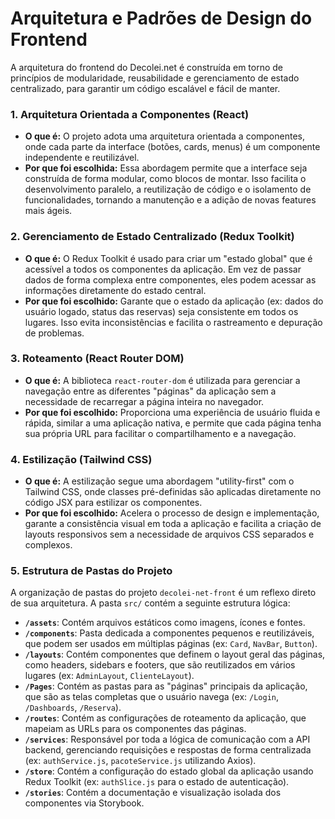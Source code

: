 # Arquitetura e Padrões de Design do Frontend

A arquitetura do frontend do Decolei.net é construída em torno de princípios de modularidade, reusabilidade e gerenciamento de estado centralizado, para garantir um código escalável e fácil de manter.

### 1. Arquitetura Orientada a Componentes (React)

* **O que é:** O projeto adota uma arquitetura orientada a componentes, onde cada parte da interface (botões, cards, menus) é um componente independente e reutilizável.
* **Por que foi escolhida:** Essa abordagem permite que a interface seja construída de forma modular, como blocos de montar. Isso facilita o desenvolvimento paralelo, a reutilização de código e o isolamento de funcionalidades, tornando a manutenção e a adição de novas features mais ágeis.

### 2. Gerenciamento de Estado Centralizado (Redux Toolkit)

* **O que é:** O Redux Toolkit é usado para criar um "estado global" que é acessível a todos os componentes da aplicação. Em vez de passar dados de forma complexa entre componentes, eles podem acessar as informações diretamente do estado central.
* **Por que foi escolhido:** Garante que o estado da aplicação (ex: dados do usuário logado, status das reservas) seja consistente em todos os lugares. Isso evita inconsistências e facilita o rastreamento e depuração de problemas.

### 3. Roteamento (React Router DOM)

* **O que é:** A biblioteca `react-router-dom` é utilizada para gerenciar a navegação entre as diferentes "páginas" da aplicação sem a necessidade de recarregar a página inteira no navegador.
* **Por que foi escolhido:** Proporciona uma experiência de usuário fluida e rápida, similar a uma aplicação nativa, e permite que cada página tenha sua própria URL para facilitar o compartilhamento e a navegação.

### 4. Estilização (Tailwind CSS)

* **O que é:** A estilização segue uma abordagem "utility-first" com o Tailwind CSS, onde classes pré-definidas são aplicadas diretamente no código JSX para estilizar os componentes.
* **Por que foi escolhido:** Acelera o processo de design e implementação, garante a consistência visual em toda a aplicação e facilita a criação de layouts responsivos sem a necessidade de arquivos CSS separados e complexos.

### 5. Estrutura de Pastas do Projeto

A organização de pastas do projeto `decolei-net-front` é um reflexo direto de sua arquitetura. A pasta `src/` contém a seguinte estrutura lógica:

* **`/assets`**: Contém arquivos estáticos como imagens, ícones e fontes.
* **`/components`**: Pasta dedicada a componentes pequenos e reutilizáveis, que podem ser usados em múltiplas páginas (ex: `Card`, `NavBar`, `Button`).
* **`/layouts`**: Contém componentes que definem o layout geral das páginas, como headers, sidebars e footers, que são reutilizados em vários lugares (ex: `AdminLayout`, `ClienteLayout`).
* **`/Pages`**: Contém as pastas para as "páginas" principais da aplicação, que são as telas completas que o usuário navega (ex: `/Login`, `/Dashboards`, `/Reserva`).
* **`/routes`**: Contém as configurações de roteamento da aplicação, que mapeiam as URLs para os componentes das páginas.
* **`/services`**: Responsável por toda a lógica de comunicação com a API backend, gerenciando requisições e respostas de forma centralizada (ex: `authService.js`, `pacoteService.js` utilizando Axios).
* **`/store`**: Contém a configuração do estado global da aplicação usando Redux Toolkit (ex: `authSlice.js` para o estado de autenticação).
* **`/stories`**: Contém a documentação e visualização isolada dos componentes via Storybook.